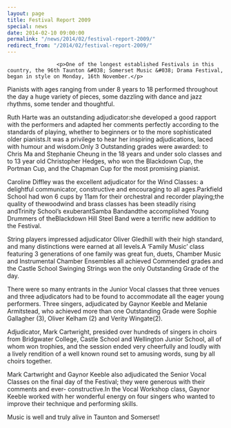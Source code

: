 ```yaml
---
layout: page
title: Festival Report 2009
special: news
date: 2014-02-10 09:00:00
permalink: "/news/2014/02/festival-report-2009/"
redirect_from: "/2014/02/festival-report-2009/"
---
```



                    
                    <p>One of the longest established Festivals in this country, the 96th Taunton &#038; Somerset Music &#038; Drama Festival, began in style on Monday, 16th November.</p>
<p>Pianists with ages ranging from under 8 years to 18 performed throughout the day a huge variety of pieces, some dazzling with dance and jazz rhythms, some tender and thoughtful. </p>
<p>Ruth Harte was an outstanding adjudicator:she developed a good rapport with the performers and adapted her comments perfectly according to the standards of playing, whether to beginners or to the more sophisticated older pianists.It was a privilege to hear her inspiring adjudications, laced with humour and wisdom.Only 3 Outstanding grades were awarded: to Chris Ma and Stephanie Cheung in the 18 years and under solo classes and to 13 year old Christopher Hedges, who won the Blackdown Cup, the Portman Cup, and the Chapman Cup for the most promising pianist. </p>
<p>Caroline Diffley was the excellent adjudicator for the Wind Classes: a delightful communicator, constructive and encouraging to all ages.Parkfield School had won 6 cups by 11am for their orchestral and recorder playing;the quality of thewoodwind and brass classes has been steadily rising andTrinity School’s exuberantSamba Bandandthe accomplished Young Drummers of theBlackdown Hill Steel Band were a terrific new addition to the Festival.</p>
<p>String players impressed adjudicator Oliver Gledhill with their high standard, and many distinctions were earned at all levels.A ‘Family Music’ class featuring 3 generations of one family was great fun, duets, Chamber Music and Instrumental Chamber Ensembles all achieved Commended grades and the Castle School Swinging Strings won the only Outstanding Grade of the day.</p>
<p>There were so many entrants in the Junior Vocal classes that three venues and three adjudicators had to be found to accommodate all the eager young performers. Three singers, adjudicated by Gaynor Keeble and Melanie Armitstead, who achieved more than one Outstanding Grade were Sophie Gallagher (3), Oliver Kelham (2) and Verity Wingate(2).</p>
<p>Adjudicator, Mark Cartwright, presided over hundreds of singers in choirs from Bridgwater College, Castle School and Wellington Junior School, all of whom won trophies, and the session ended very cheerfully and loudly with a lively rendition of a well known round set to amusing words, sung by all choirs together.</p>
<p>Mark Cartwright and Gaynor Keeble also adjudicated the Senior Vocal Classes on the final day of the Festival; they were generous with their comments and ever- constructive.In the Vocal Workshop class, Gaynor Keeble worked with her wonderful energy on four singers who wanted to improve their technique and performing skills. </p>
<p>Music is well and truly alive in Taunton and Somerset! </p>

                
